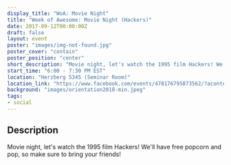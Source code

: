 ```yaml
---
display_title: "WoA: Movie Night"
title: "Week of Awesome: Movie Night (Hackers)"
date: 2017-09-12T00:00:00Z
draft: false
layout: event
poster: "images/img-not-found.jpg"
poster_cover: "contain"
poster_position: "center"
short_description: "Movie night, let's watch the 1995 film Hackers! We'll have free popcorn and pop, so make sure to bring your friends!"
start_time: "6:00 - 7:30 PM EST"
location: "Herzberg 5345 (Seminar Room)"
location_link: "https://www.facebook.com/events/478176795873562/?acontext=%7B%22event_action_history%22%3A[%7B%22surface%22%3A%22page%22%7D]%7D"
background: "images/orientation2018-min.jpeg"
tags:
- social
---
```


## Description

Movie night, let's watch the 1995 film Hackers! We'll have free popcorn and pop, so make sure to bring your friends!
